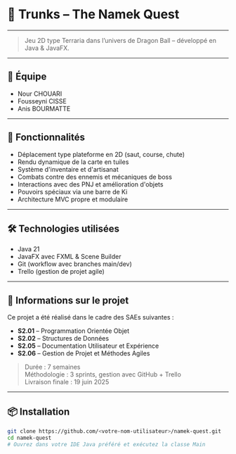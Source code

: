 # 🌌 Trunks – The Namek Quest
<hr>

> Jeu 2D type Terraria dans l’univers de Dragon Ball – développé en Java & JavaFX.

<hr>

## 👥 Équipe

- Nour CHOUARI  
- Fousseyni CISSE  
- Anis BOURMATTE

<hr>


## 🚀 Fonctionnalités

- Déplacement type plateforme en 2D (saut, course, chute)
- Rendu dynamique de la carte en tuiles
- Système d'inventaire et d'artisanat
- Combats contre des ennemis et mécaniques de boss
- Interactions avec des PNJ et amélioration d'objets
- Pouvoirs spéciaux via une barre de Ki
- Architecture MVC propre et modulaire

<hr>


## 🛠️ Technologies utilisées

- Java 21  
- JavaFX avec FXML & Scene Builder  
- Git (workflow avec branches main/dev)  
- Trello (gestion de projet agile)

<hr>


## 📅 Informations sur le projet

Ce projet a été réalisé dans le cadre des SAEs suivantes :

- **S2.01** – Programmation Orientée Objet  
- **S2.02** – Structures de Données  
- **S2.05** – Documentation Utilisateur et Expérience  
- **S2.06** – Gestion de Projet et Méthodes Agiles  

> Durée : 7 semaines  
> Méthodologie : 3 sprints, gestion avec GitHub + Trello  
> Livraison finale : 19 juin 2025

<hr>


## 📦 Installation

```bash
git clone https://github.com/<votre-nom-utilisateur>/namek-quest.git
cd namek-quest
# Ouvrez dans votre IDE Java préféré et exécutez la classe Main
